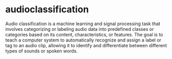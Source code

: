 # audioclassification

Audio classification is a machine learning and signal processing task that involves categorizing or labeling audio data into predefined classes or categories based on its content, characteristics, or features. 
The goal is to teach a computer system to automatically recognize and assign a label or tag to an audio clip, allowing it to identify and differentiate between different types of sounds or spoken words.
